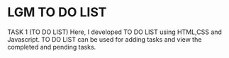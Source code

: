 # LGM TO DO LIST
TASK 1 (TO DO LIST)
Here, I developed TO DO LIST using HTML,CSS and Javascript.
TO DO LIST can be used for adding tasks and view the completed and pending tasks.
